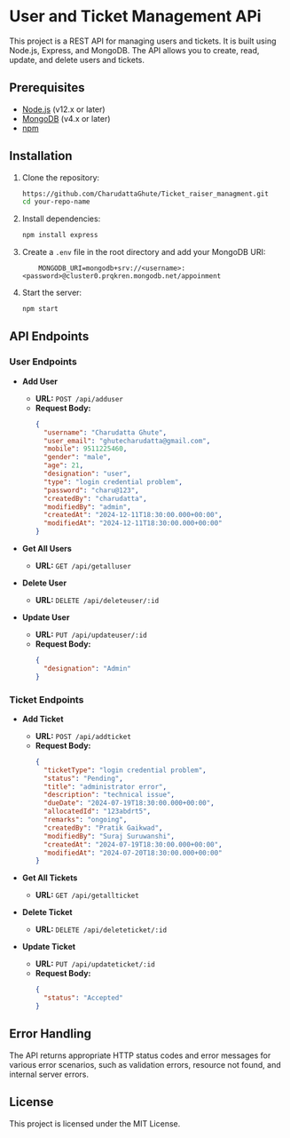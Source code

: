 # User and Ticket Management APi

This project is a REST API for managing users and tickets. It is built using Node.js, Express, and MongoDB. The API allows you to create, read, update, and delete users and tickets.
## Prerequisites
- [Node.js](https://nodejs.org/) (v12.x or later)
- [MongoDB](https://www.mongodb.com/) (v4.x or later)
- [npm](https://www.npmjs.com/)

## Installation

1. Clone the repository:
    ```sh
   https://github.com/CharudattaGhute/Ticket_raiser_managment.git
    cd your-repo-name
    ```

2. Install dependencies:
    ```sh
    npm install express
    ```

3. Create a `.env` file in the root directory and add your MongoDB URI:
    ```env
        MONGODB_URI=mongodb+srv://<username>:<password>@cluster0.prqkren.mongodb.net/appoinment
    ```

4. Start the server:
    ```sh
    npm start
    ```

## API Endpoints

### User Endpoints

- **Add User**
    - **URL:** `POST /api/adduser`
    - **Request Body:**
        ```json
        {
          "username": "Charudatta Ghute",
          "user_email": "ghutecharudatta@gmail.com",
          "mobile": 9511225460,
          "gender": "male",
          "age": 21,
          "designation": "user",
          "type": "login credential problem",
          "password": "charu@123",
          "createdBy": "charudatta",
          "modifiedBy": "admin",
          "createdAt": "2024-12-11T18:30:00.000+00:00",
          "modifiedAt": "2024-12-11T18:30:00.000+00:00"
        }
        ```
    
- **Get All Users**
    - **URL:** `GET /api/getalluser`
   

- **Delete User**
    - **URL:** `DELETE /api/deleteuser/:id`
    

- **Update User**
    - **URL:** `PUT /api/updateuser/:id`
    - **Request Body:**
        ```json
        {
          "designation": "Admin"
        }
        ```
   

### Ticket Endpoints

- **Add Ticket**
    - **URL:** `POST /api/addticket`
    - **Request Body:**
        ```json
        {
          "ticketType": "login credential problem",
          "status": "Pending",
          "title": "administrator error",
          "description": "technical issue",
          "dueDate": "2024-07-19T18:30:00.000+00:00",
          "allocatedId": "123abdrt5",
          "remarks": "ongoing",
          "createdBy": "Pratik Gaikwad",
          "modifiedBy": "Suraj Suruwanshi",
          "createdAt": "2024-07-19T18:30:00.000+00:00",
          "modifiedAt": "2024-07-20T18:30:00.000+00:00"
        }
        ```
    

- **Get All Tickets**
    - **URL:** `GET /api/getallticket`
   

- **Delete Ticket**
    - **URL:** `DELETE /api/deleteticket/:id`
    

- **Update Ticket**
    - **URL:** `PUT /api/updateticket/:id`
    - **Request Body:**
        ```json
        {
          "status": "Accepted"
        }
        ```
    

## Error Handling

The API returns appropriate HTTP status codes and error messages for various error scenarios, such as validation errors, resource not found, and internal server errors.

## License

This project is licensed under the MIT License.
